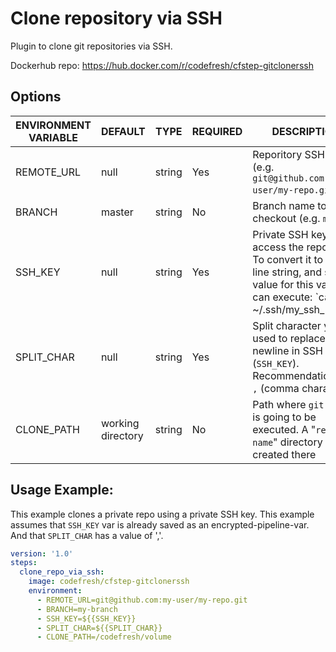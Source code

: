 # Clone repository via SSH
Plugin to clone git repositories via SSH.

Dockerhub repo: https://hub.docker.com/r/codefresh/cfstep-gitclonerssh

## Options
| ENVIRONMENT VARIABLE | DEFAULT | TYPE | REQUIRED | DESCRIPTION |
|--|--|--|--|--|
| REMOTE_URL | null | string | Yes | Reporitory SSH URL (e.g. `git@github.com:my-user/my-repo.git`) |
| BRANCH | master | string | No | Branch name to checkout (e.g. `master`) |
| SSH_KEY | null | string | Yes | Private SSH key to access the repository. To convert it to single line string, and set a value for this var you can execute: `cat ~/.ssh/my_ssh_key_file | tr '\n' ','`. This assumes that `SPLIT_CHAR` will be set to `,` |
| SPLIT_CHAR | null | string | Yes | Split character you’ve used to replace newline in SSH key (`SSH_KEY`). Recommendation: use `,` (comma character)|
| CLONE_PATH | working directory | string | No | Path where `git clone` is going to be executed. A "`repo-name`" directory will be created there|

## Usage Example:
This  example clones a private repo using a private SSH key.
This example assumes that `SSH_KEY` var is already saved as an encrypted-pipeline-var. And that `SPLIT_CHAR` has a value of ','.

```yaml
version: '1.0'
steps:
  clone_repo_via_ssh:
    image: codefresh/cfstep-gitclonerssh
    environment:
      - REMOTE_URL=git@github.com:my-user/my-repo.git
      - BRANCH=my-branch
      - SSH_KEY=${{SSH_KEY}}
      - SPLIT_CHAR=${{SPLIT_CHAR}}
      - CLONE_PATH=/codefresh/volume 
```